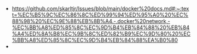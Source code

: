 - https://github.com/skarltjr/Issues/blob/main/docker%20docs.md#:~:text=%EC%B5%9C%EC%86%8C%ED%99%94%ED%95%A0%20%EC%88%98%20%EC%9E%88%EB%8B%A4.-,docker%20network,-%EC%BB%A8%ED%85%8C%EC%9D%B4%EB%84%88%20%EB%84%A4%ED%8A%B8%EC%9B%8C%ED%82%B9%EC%9D%80%20%EC%BB%A8%ED%85%8C%EC%9D%B4%EB%84%88%EA%B0%80
- 
